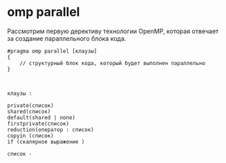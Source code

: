 # omp parallel

Рассмотрим первую дерективу технологии OpenMP, которая отвечает за создание параллельного блока кода.

```
#pragma omp parallel [клаузы]
{
    // структурный блок кода, который будет выполнен параллельно
} 



клаузы :

private(список)
shared(список)
default(shared | none)
firstprivate(список)
reduction(оператор : список)
copyin (список)
if (скалярное выражение )

список - 

```
